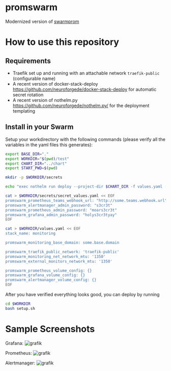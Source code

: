 # promswarm

Modernized version of [swarmprom](https://github.com/stefanprodan/swarmprom)

# How to use this repository

## Requirements

- Traefik set up and running with an attachable network `traefik-public` (configurable name)
- A recent version of docker-stack-deploy https://github.com/neuroforgede/docker-stack-deploy for automatic secret rotation
- A recent version of nothelm.py https://github.com/neuroforgede/nothelm.py/ for the deployment templating

## Install in your Swarm

Setup your workdirectory with the following commands (please verify all the variables in the yaml files this generates):

```bash
export BASE_DIR="."
export WORKDIR="$(pwd)/test"
export CHART_DIR="../chart"
export START_PWD=$(pwd)

mkdir -p $WORKDIR/secrets

echo "exec nothelm run deploy --project-dir $CHART_DIR -f values.yaml -f secrets/secret_values.yaml" > $WORKDIR/setup.sh

cat > $WORKDIR/secrets/secret_values.yaml << EOF
promswarm_prometheus_teams_webhook_url: "http://some.teams.webhook.url"
promswarm_alertmanager_admin_password: "s3cr3t"
promswarm_prometheus_admin_password: "moars3cr3t"
promswarm_grafana_admin_password: "holys3cr3tyay"
EOF

cat > $WORKDIR/values.yaml << EOF
stack_name: monitoring

promswarm_monitoring_base_domain: some.base.domain

promswarm_traefik_public_network: 'traefik-public'
promswarm_monitoring_net_network_mtu: '1350'
promswarm_external_monitors_network_mtu: '1350'

promswarm_prometheus_volume_config: {}
promswarm_grafana_volume_config: {}
promswarm_alertmanager_volume_config: {}
EOF
```

After you have verified everything looks good, you can deploy by running

```bash
cd $WORKDIR
bash setup.sh
```

# Sample Screenshots

Grafana:
![grafik](https://user-images.githubusercontent.com/719760/173693628-28da52b0-0f04-4483-b52b-3c2e4aa7ab2b.png)

Prometheus:
![grafik](https://user-images.githubusercontent.com/719760/173693770-b198a832-d76d-4808-8eb5-1768097fdf35.png)

Alertmanager:
![grafik](https://user-images.githubusercontent.com/719760/173693833-e9312ebd-0a0a-43ee-a8be-3552b6f3746c.png)
